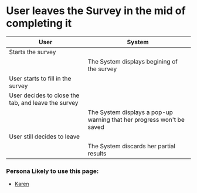 # User leaves the Survey in the mid of completing it

| User                                      | System                       |
| ---------------------------------------- | ----------------------------------------- |
| Starts the survey | |
| | The System displays begining of the survey|
| User starts to fill in the survey| |
| User decides to close the tab, and leave the survey| |
| | The System displays a pop-up warning that her progress won't be saved|
| User still decides to leave| |
| | The System discards her partial results|

### Persona Likely to use this page:
- [Karen](Personas/Karen.md)<br>